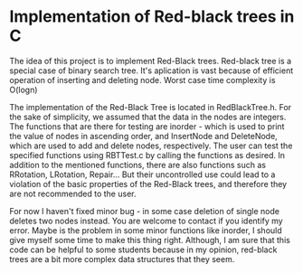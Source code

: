 # Implementation of Red-black trees in C
 
The idea of this project is to implement Red-Black trees. Red-black tree is a special case of binary search tree. It's aplication is vast because of efficient operation of inserting and deleting node. Worst case time complexity is O(logn)

The implementation of the Red-Black Tree is located in RedBlackTree.h. For the sake of simplicity, we assumed that the data in the nodes are integers.
The functions that are there for testing are inorder - which is used to print the value of nodes in ascending order, and InsertNode and DeleteNode, which are used to add and delete nodes, respectively. The user can test the specified functions using RBTTest.c by calling the functions as desired. In addition to the mentioned functions, there are also functions such as RRotation, LRotation, Repair... But their uncontrolled use could lead to a violation of the basic properties of the Red-Black trees, and therefore they are not recommended to the user.

For now I haven't fixed minor bug - in some case deletion of single node deletes two nodes instead. You are welcome to contact if you identify my error. Maybe is the problem in some minor functions like inorder, I should give myself some time to make this thing right. Although, I am sure that this code can be helpful to some students because in my opinion, red-black trees are a bit more complex data structures that they seem. 
